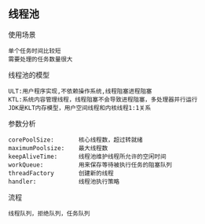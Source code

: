 ## 线程池



使用场景

```
单个任务时间比较短
需要处理的任务数量很大
```

线程池的模型

```
ULT:用户程序实现,不依赖操作系统,线程阻塞进程阻塞
KTL:系统内容管理线程，线程阻塞不会导致进程阻塞，多处理器并行运行
JDK是KLT内存模型，用户空间线程和内核线程1:1关系
```

参数分析

```
corePoolSize:		核心线程数，超过转就绪
maximumPoolsize:	最大线程数
keepAliveTime:		线程池维护线程所允许的空闲时间
workQueue:			用来保存等待被执行任务的阻塞队列
threadFactory		创建新的线程
handler:			线程池执行策略
```

流程

```
线程队列，拒绝队列，任务队列
```



